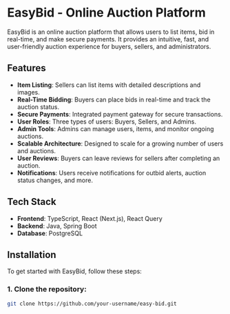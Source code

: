 # EasyBid - Online Auction Platform

EasyBid is an online auction platform that allows users to list items, bid in real-time, and make secure payments. It provides an intuitive, fast, and user-friendly auction experience for buyers, sellers, and administrators.

## Features

- **Item Listing**: Sellers can list items with detailed descriptions and images.
- **Real-Time Bidding**: Buyers can place bids in real-time and track the auction status.
- **Secure Payments**: Integrated payment gateway for secure transactions.
- **User Roles**: Three types of users: Buyers, Sellers, and Admins.
- **Admin Tools**: Admins can manage users, items, and monitor ongoing auctions.
- **Scalable Architecture**: Designed to scale for a growing number of users and auctions.
- **User Reviews**: Buyers can leave reviews for sellers after completing an auction.
- **Notifications**: Users receive notifications for outbid alerts, auction status changes, and more.

## Tech Stack

- **Frontend**: TypeScript, React (Next.js), React Query
- **Backend**: Java, Spring Boot
- **Database**: PostgreSQL

## Installation

To get started with EasyBid, follow these steps:

### 1. Clone the repository:

```bash
git clone https://github.com/your-username/easy-bid.git
